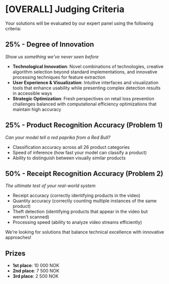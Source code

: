 # [OVERALL] Judging Criteria

Your solutions will be evaluated by our expert panel using the following criteria:

## 25% - Degree of Innovation

_Show us something we've never seen before_

- **Technological Innovation**: Novel combinations of technologies, creative algorithm selection beyond standard implementations, and innovative processing techniques for feature extraction
- **User Experience & Visualization**: Intuitive interfaces and visualization tools that enhance usability while presenting complex detection results in accessible ways
- **Strategic Optimization**: Fresh perspectives on retail loss prevention challenges balanced with computational efficiency optimizations that maintain high accuracy

## 25% - Product Recognition Accuracy (Problem 1)

_Can your model tell a red paprika from a Red Bull?_

- Classification accuracy across all 26 product categories
- Speed of inference (how fast your model can classify a product)
- Ability to distinguish between visually similar products

## 50% - Receipt Recognition Accuracy (Problem 2)

_The ultimate test of your real-world system_

- Receipt accuracy (correctly identifying products in the video)
- Quantity accuracy (correctly counting multiple instances of the same product)
- Theft detection (identifying products that appear in the video but weren't scanned)
- Processing speed (ability to analyze video streams efficiently)

We're looking for solutions that balance technical excellence with innovative approaches!

## Prizes

- **1st place**: 10 000 NOK
- **2nd place**: 7 500 NOK
- **3rd place**: 2 500 NOK
